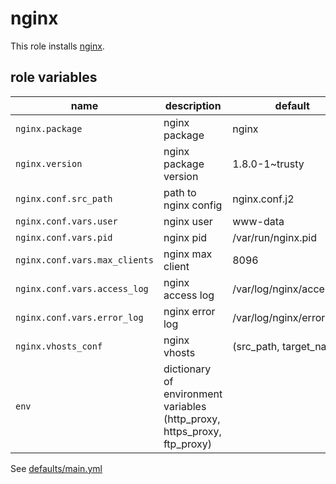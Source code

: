 # nginx

This role installs [nginx](http://nginx.org).

## role variables

|name|description|default|
|----|-----------|-------|
|`nginx.package`|nginx package|nginx|
|`nginx.version`|nginx package version|1.8.0-1~trusty|
|`nginx.conf.src_path`|path to nginx config|nginx.conf.j2|
|`nginx.conf.vars.user`|nginx user|www-data|
|`nginx.conf.vars.pid`|nginx pid|/var/run/nginx.pid|
|`nginx.conf.vars.max_clients`|nginx max client|8096|
|`nginx.conf.vars.access_log`|nginx access log|/var/log/nginx/access.log|
|`nginx.conf.vars.error_log`|nginx error log|/var/log/nginx/error.log|
|`nginx.vhosts_conf`|nginx vhosts|<empty> (src_path, target_name)|
|`env`|dictionary of environment variables (http_proxy, https_proxy, ftp_proxy)||

See [defaults/main.yml](https://github.com/ryankanno/ansible-roles/blob/master/nginx/defaults/main.yml)
